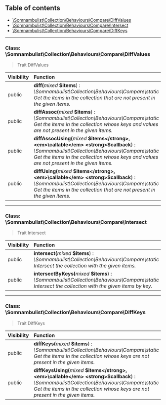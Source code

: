 ## Table of contents

- [\Somnambulist\Collection\Behaviours\Compare\DiffValues](#class-somnambulistcollectionbehaviourscomparediffvalues)
- [\Somnambulist\Collection\Behaviours\Compare\Intersect](#class-somnambulistcollectionbehaviourscompareintersect)
- [\Somnambulist\Collection\Behaviours\Compare\DiffKeys](#class-somnambulistcollectionbehaviourscomparediffkeys)

<hr />

### Class: \Somnambulist\Collection\Behaviours\Compare\DiffValues

> Trait DiffValues

| Visibility | Function |
|:-----------|:---------|
| public | <strong>diff(</strong><em>mixed</em> <strong>$items</strong>)</strong> : <em>\Somnambulist\Collection\Behaviours\Compare\static</em><br /><em>Get the items in the collection that are not present in the given items.</em> |
| public | <strong>diffAssoc(</strong><em>mixed</em> <strong>$items</strong>)</strong> : <em>\Somnambulist\Collection\Behaviours\Compare\static</em><br /><em>Get the items in the collection whose keys and values are not present in the given items.</em> |
| public | <strong>diffAssocUsing(</strong><em>mixed</em> <strong>$items</strong>, <em>\callable</em> <strong>$callback</strong>)</strong> : <em>\Somnambulist\Collection\Behaviours\Compare\static</em><br /><em>Get the items in the collection whose keys and values are not present in the given items.</em> |
| public | <strong>diffUsing(</strong><em>mixed</em> <strong>$items</strong>, <em>\callable</em> <strong>$callback</strong>)</strong> : <em>\Somnambulist\Collection\Behaviours\Compare\static</em><br /><em>Get the items in the collection that are not present in the given items.</em> |

<hr />

### Class: \Somnambulist\Collection\Behaviours\Compare\Intersect

> Trait Intersect

| Visibility | Function |
|:-----------|:---------|
| public | <strong>intersect(</strong><em>mixed</em> <strong>$items</strong>)</strong> : <em>\Somnambulist\Collection\Behaviours\Compare\static</em><br /><em>Intersect the collection with the given items.</em> |
| public | <strong>intersectByKeys(</strong><em>mixed</em> <strong>$items</strong>)</strong> : <em>\Somnambulist\Collection\Behaviours\Compare\static</em><br /><em>Intersect the collection with the given items by key.</em> |

<hr />

### Class: \Somnambulist\Collection\Behaviours\Compare\DiffKeys

> Trait DiffKeys

| Visibility | Function |
|:-----------|:---------|
| public | <strong>diffKeys(</strong><em>mixed</em> <strong>$items</strong>)</strong> : <em>\Somnambulist\Collection\Behaviours\Compare\static</em><br /><em>Get the items in the collection whose keys are not present in the given items.</em> |
| public | <strong>diffKeysUsing(</strong><em>mixed</em> <strong>$items</strong>, <em>\callable</em> <strong>$callback</strong>)</strong> : <em>\Somnambulist\Collection\Behaviours\Compare\static</em><br /><em>Get the items in the collection whose keys are not present in the given items.</em> |

